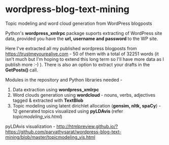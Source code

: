 # wordpress-blog-text-mining
Topic modeling and word cloud generation from WordPress blogposts 

Python's <b> wordpress_xmlrpc </b> package suports extracting of WordPress site data, provided you have the <b> url, username and password </b> to the WP site. 

Here I've extracted all my published wordpress blogposts from https://trustmeyourealive.com - 50 of them with a total of 32251 words (it isn't much but I'm hoping to extend this long term so I'll have more data as I publish more :-) ).
There is also an option to extract your drafts in the <b> GetPosts() </b> call.

Modules in the repository and  Python libraries needed -
1. Data extraction using <b> wordpress_xmlrpc </b>
2. Word clouds generation using <b> wordcloud </b>- nouns, verbs, adjectives tagged & extracted with <b> TextBlob </b>
3. Topic modeling using latent dirichlet allocation (<b>gensim, nltk, spaCy</b>) - 12 generated topics visualized using <b> pyLDAvis </b> (refer<i> topicmodeling_vis.html</i>)

pyLDAvis visualization - http://htmlpreview.github.io/?https://github.com/parvathysarat/wordpress-blog-text-mining/blob/master/topicmodeling_vis.html
